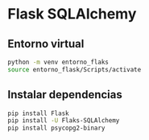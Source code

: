 # Flask SQLAlchemy

## Entorno virtual

```bash
python -m venv entorno_flaks
source entorno_flask/Scripts/activate
```

## Instalar dependencias

```bash
pip install Flask
pip install -U Flaks-SQLAlchemy
pip install psycopg2-binary
```